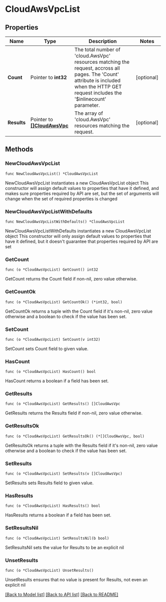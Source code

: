 # CloudAwsVpcList

## Properties

Name | Type | Description | Notes
------------ | ------------- | ------------- | -------------
**Count** | Pointer to **int32** | The total number of &#39;cloud.AwsVpc&#39; resources matching the request, accross all pages. The &#39;Count&#39; attribute is included when the HTTP GET request includes the &#39;$inlinecount&#39; parameter. | [optional] 
**Results** | Pointer to [**[]CloudAwsVpc**](CloudAwsVpc.md) | The array of &#39;cloud.AwsVpc&#39; resources matching the request. | [optional] 

## Methods

### NewCloudAwsVpcList

`func NewCloudAwsVpcList() *CloudAwsVpcList`

NewCloudAwsVpcList instantiates a new CloudAwsVpcList object
This constructor will assign default values to properties that have it defined,
and makes sure properties required by API are set, but the set of arguments
will change when the set of required properties is changed

### NewCloudAwsVpcListWithDefaults

`func NewCloudAwsVpcListWithDefaults() *CloudAwsVpcList`

NewCloudAwsVpcListWithDefaults instantiates a new CloudAwsVpcList object
This constructor will only assign default values to properties that have it defined,
but it doesn't guarantee that properties required by API are set

### GetCount

`func (o *CloudAwsVpcList) GetCount() int32`

GetCount returns the Count field if non-nil, zero value otherwise.

### GetCountOk

`func (o *CloudAwsVpcList) GetCountOk() (*int32, bool)`

GetCountOk returns a tuple with the Count field if it's non-nil, zero value otherwise
and a boolean to check if the value has been set.

### SetCount

`func (o *CloudAwsVpcList) SetCount(v int32)`

SetCount sets Count field to given value.

### HasCount

`func (o *CloudAwsVpcList) HasCount() bool`

HasCount returns a boolean if a field has been set.

### GetResults

`func (o *CloudAwsVpcList) GetResults() []CloudAwsVpc`

GetResults returns the Results field if non-nil, zero value otherwise.

### GetResultsOk

`func (o *CloudAwsVpcList) GetResultsOk() (*[]CloudAwsVpc, bool)`

GetResultsOk returns a tuple with the Results field if it's non-nil, zero value otherwise
and a boolean to check if the value has been set.

### SetResults

`func (o *CloudAwsVpcList) SetResults(v []CloudAwsVpc)`

SetResults sets Results field to given value.

### HasResults

`func (o *CloudAwsVpcList) HasResults() bool`

HasResults returns a boolean if a field has been set.

### SetResultsNil

`func (o *CloudAwsVpcList) SetResultsNil(b bool)`

 SetResultsNil sets the value for Results to be an explicit nil

### UnsetResults
`func (o *CloudAwsVpcList) UnsetResults()`

UnsetResults ensures that no value is present for Results, not even an explicit nil

[[Back to Model list]](../README.md#documentation-for-models) [[Back to API list]](../README.md#documentation-for-api-endpoints) [[Back to README]](../README.md)


